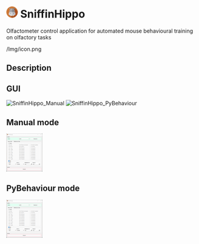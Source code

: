 # <img src="/Img/icon.png" height="30"> SniffinHippo
Olfactometer control application for automated mouse behavioural training on olfactory tasks



/Img/icon.png
## Description



## GUI


![SniffinHippo_Manual](https://user-images.githubusercontent.com/56551968/188260350-4dffaea7-d45d-40ab-bb15-878cdc449d58.png)
![SniffinHippo_PyBehaviour](https://user-images.githubusercontent.com/56551968/188260351-3070ceb1-172c-41dd-9af8-02c5e52be67a.png)



## Manual mode

<img src="/Img/SniffinHippo_Manual.png" height="100">


## PyBehaviour mode

<img src="/Img/SniffinHippo_Manual.png" height="100">

